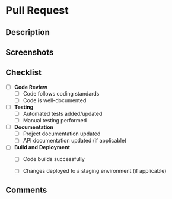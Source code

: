 # Pull Request

## Description
<!-- Briefly describe the changes introduced by this pull request -->

## Screenshots
<!-- Include any relevant screenshots or GIFs to visually represent the changes (if applicable) -->

## Checklist
<!-- Mark the checkboxes that apply to this pull request -->

- [ ] **Code Review**
  - [ ] Code follows coding standards
  - [ ] Code is well-documented

- [ ] **Testing**
  - [ ] Automated tests added/updated
  - [ ] Manual testing performed

- [ ] **Documentation**
  - [ ] Project documentation updated
  - [ ] API documentation updated (if applicable)

- [ ] **Build and Deployment**
  - [ ] Code builds successfully
  - [ ] Changes deployed to a staging environment (if applicable)


## Comments
<!-- Additional comments or information for the team -->

